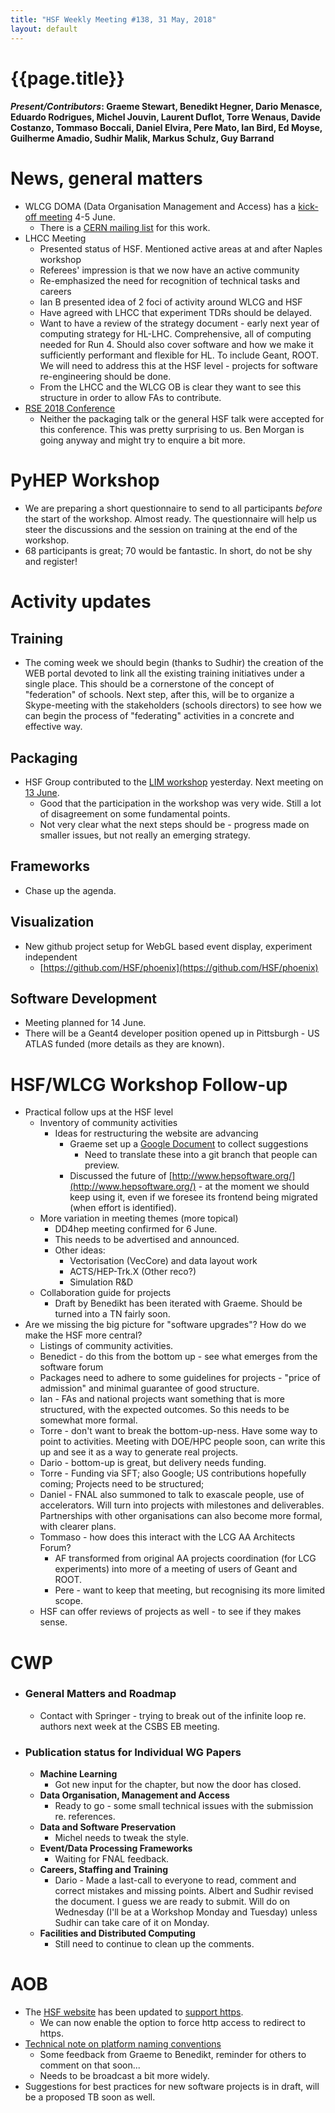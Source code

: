 ```yaml
---
title: "HSF Weekly Meeting #138, 31 May, 2018"
layout: default
---
```


# {{page.title}}

#### *Present/Contributors*: Graeme Stewart, Benedikt Hegner, Dario Menasce, Eduardo Rodrigues, Michel Jouvin, Laurent Duflot, Torre Wenaus, Davide Costanzo, Tommaso Boccali, Daniel Elvira, Pere Mato, Ian Bird, Ed Moyse, Guilherme Amadio, Sudhir Malik, Markus Schulz, Guy Barrand

News, general matters
=====================
-   WLCG DOMA (Data Organisation Management and Access) has a [kick-off
    meeting](https://indico.cern.ch/event/729930/) 4-5
    June.
    -   There is a [CERN mailing
        list](https://e-groups.cern.ch/e-groups/EgroupsSubscription.do?egroupName=wlcg-doma)
        for this work.
-   LHCC Meeting
    -   Presented status of HSF. Mentioned active areas at and after
        Naples workshop
    -   Referees' impression is that we now have an active community
    -   Re-emphasized the need for recognition of technical tasks and
        careers
    -   Ian B presented idea of 2 foci of activity around WLCG and HSF
    -   Have agreed with LHCC that experiment TDRs should be delayed.
    -   Want to have a review of the strategy document - early next year
        of computing strategy for HL-LHC. Comprehensive, all of
        computing needed for Run 4. Should also cover software and how
        we make it sufficiently performant and flexible for HL. To
        include Geant, ROOT. We will need to address this at the HSF
        level - projects for software re-engineering should be done.
    -   From the LHCC and the WLCG OB is clear they want to see this structure in
        order to allow FAs to contribute.
-   [RSE 2018 Conference](http://rse.ac.uk/conf2018/)
    -   Neither the packaging talk or the general HSF talk were accepted
        for this conference. This was pretty surprising to us. Ben
        Morgan is going anyway and might try to enquire a bit more.

PyHEP Workshop
==============
-   We are preparing a short questionnaire to send to all participants
    *before* the start of the workshop. Almost ready. The
    questionnaire will help us steer the discussions and the session
    on training at the end of the workshop.
-   68 participants is great; 70 would be fantastic. In short, do not be
    shy and register!

Activity updates
================

Training
--------
-   The coming week we should begin (thanks to Sudhir) the creation of
    the WEB portal devoted to link all the existing training
    initiatives under a single place. This should be a cornerstone of
    the concept of "federation" of schools. Next step, after this,
    will be to organize a Skype-meeting with the stakeholders (schools
    directors) to see how we can begin the process of "federating"
    activities in a concrete and effective way.
    
Packaging
---------
-   HSF Group contributed to the [LIM
    workshop](https://indico.cern.ch/event/720948/)
    yesterday. Next meeting on [13
    June](https://indico.cern.ch/event/730538/).
    -   Good that the participation in the workshop was very wide. Still
        a lot of disagreement on some fundamental points.
    -   Not very clear what the next steps should be - progress made 
        on smaller issues, but not really an emerging
        strategy.
    
Frameworks
----------
-   Chase up the agenda.

Visualization
-------------
-   New github project setup for WebGL based event display, experiment independent
    -   [https://github.com/HSF/phoenix](https://github.com/HSF/phoenix)
    
Software Development
--------------------
-   Meeting planned for 14 June.
-   There will be a Geant4 developer position opened up in Pittsburgh -
    US ATLAS funded (more details as they are known).

HSF/WLCG Workshop Follow-up
===========================
-   Practical follow ups at the HSF level
    -   Inventory of community activities
        -   Ideas for restructuring the website are advancing
            -   Graeme set up a [Google
                Document](https://docs.google.com/document/d/1t8x8Ua9E__vp_9i3KwLGrgk8QDAIGL4-ZPsqvPOUCQY/edit?usp=sharing)
                to collect suggestions
                -   Need to translate these into a git branch that
                    people can preview.
            -   Discussed the future of
                [http://www.hepsoftware.org/](http://www.hepsoftware.org/) -
                at the moment we should keep using it, even if we
                foresee its frontend being migrated (when effort is
                identified).
    -   More variation in meeting themes (more topical)
        -   DD4hep meeting confirmed for 6 June.
        -   This needs to be advertised and announced.
        -   Other ideas:
            -   Vectorisation (VecCore) and data layout work
            -   ACTS/HEP-Trk.X (Other reco?)
            -   Simulation R&D
    -   Collaboration guide for projects
        -   Draft by Benedikt has been iterated with Graeme. Should be
            turned into a TN fairly soon.
-   Are we missing the big picture for "software upgrades"? How do we make the HSF more central?
    -   Listings of community activities.
    -   Benedict - do this from the bottom up - see what emerges
        from the software forum
    -   Packages need to adhere to some guidelines for projects -
        "price of admission" and minimal guarantee of good structure.
    -   Ian - FAs and national projects want something that is more
        structured, with the expected outcomes. So this needs to
        be somewhat more formal.
    -   Torre - don't want to break the bottom-up-ness. Have some
        way to point to activities. Meeting with DOE/HPC people
        soon, can write this up and see it as a way to generate
        real projects.
    -   Dario - bottom-up is great, but delivery needs funding.
    -   Torre - Funding via SFT; also Google; US contributions
        hopefully coming; Projects need to be structured;
    -   Daniel - FNAL also summoned to talk to exascale people, use
        of accelerators. Will turn into projects with milestones
        and deliverables. Partnerships with other organisations
        can also become more formal, with clearer plans.
    -   Tommaso - how does this interact with the LCG AA Architects
        Forum?
        -   AF transformed from original AA projects coordination
            (for LCG experiments) into more of a meeting of users
            of Geant and ROOT.
        -   Pere - want to keep that meeting, but recognising its
            more limited scope.
    -   HSF can offer reviews of projects as well - to see if they
        makes sense.

CWP
===
-   ### General Matters and Roadmap
    -   Contact with Springer - trying to break out of the infinite loop
        re. authors next week at the CSBS EB meeting.
-   ### Publication status for Individual WG Papers
    -   **Machine Learning**
        -   Got new input for the chapter, but now the door has closed.
    -   **Data Organisation, Management and Access**
        -   Ready to go - some small technical issues with the
            submission re. references.
    -   **Data and Software Preservation**
        -   Michel needs to tweak the style.
    -   **Event/Data Processing Frameworks**
        -   Waiting for FNAL feedback.
    -   **Careers, Staffing and Training**
        -   Dario - Made a last-call to everyone to read, comment and correct
            mistakes and missing points. Albert and Sudhir revised the
            document. I guess we are ready to submit. Will do on
            Wednesday (I'll be at a Workshop Monday and Tuesday)
            unless Sudhir can take care of it on Monday.
    -   **Facilities and Distributed Computing**
        -   Still need to continue to clean up the comments.

AOB
===
-   The [HSF website](https://hepsoftwarefoundation.org/)
    has been updated to [support
    https](https://github.com/HSF/hsf.github.io/issues/351).
    -   We can now enable the option to force http access to redirect to
        https.
-   [Technical note on platform naming
    conventions](https://github.com/HSF/documents/tree/master/HSF-TN/draft-2015-NAM)
    -   Some feedback from Graeme to Benedikt, reminder for others to
        comment on that soon...
    -   Needs to be broadcast a bit more widely.
-   Suggestions for best practices for new software projects is in
    draft, will be a proposed TB soon as well.
